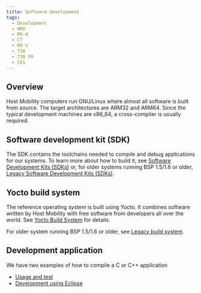 ```yaml
---
title: Software development
tags:
  - Development
  - HMX
  - MX-4
  - CT
  - MX-V
  - T30
  - T30 FR
  - C61
---
```


## Overview

Host Mobility computers run GNU/Linux where almost all software is built from source. The target architectures are ARM32 and ARM64. Since the typical development machines are x86_64, a cross-compiler is usually required.

## Software development kit (SDK)

The SDK contains the toolchains needed to compile and debug applications for our systems.
To learn more about how to build it, see [Software Development Kits (SDKs)](sdk/sdk.md) or, for older systems running BSP 1.5/1.6 or older, [Legacy Software Development Kits (SDKs)](sdk/sdk.md).


## Yocto build system

The reference operating system is built using Yocto. It combines software written by Host Mobility with free software from developers all over the world. See [Yocto Build System](yocto/yocto.md) for details.

For older system running BSP 1.5/1.6 or older, see [Legacy build system](legacy-build-system.md).

## Development application

We have two examples of how to compile a C or C++ application
- [Usage and test](sdk/sdk.md#usage-and-test)
- [Development using Eclipse](eclipse.md)


